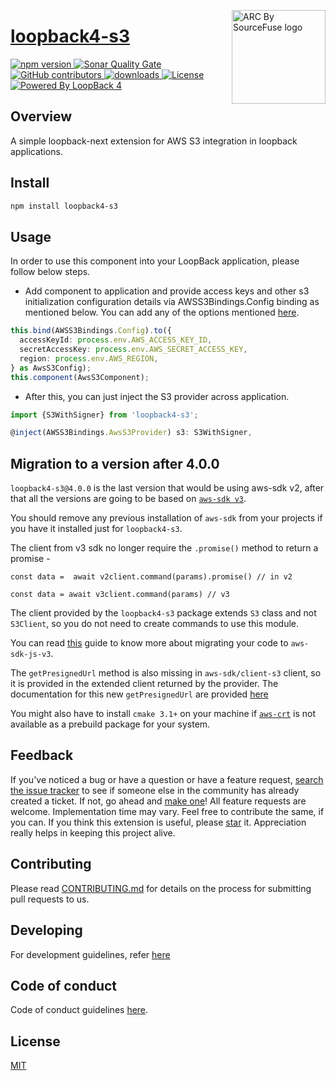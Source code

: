 <a href="https://sourcefuse.github.io/arc-docs/arc-api-docs" target="_blank"><img src="https://github.com/sourcefuse/loopback4-microservice-catalog/blob/master/docs/assets/logo-dark-bg.png?raw=true" alt="ARC By SourceFuse logo" title="ARC By SourceFuse" align="right" width="150" /></a>

# [loopback4-s3](https://github.com/sourcefuse/loopback4-s3)

<p align="left">
<a href="https://www.npmjs.com/package/loopback4-s3">
<img src="https://img.shields.io/npm/v/loopback4-s3.svg" alt="npm version" />
</a>
<a href="https://sonarcloud.io/summary/new_code?id=sourcefuse_loopback4-s3" target="_blank">
<img alt="Sonar Quality Gate" src="https://img.shields.io/sonar/quality_gate/sourcefuse_loopback4-s3?server=https%3A%2F%2Fsonarcloud.io">
</a>
<a href="https://github.com/sourcefuse/loopback4-s3/graphs/contributors" target="_blank">
<img alt="GitHub contributors" src="https://img.shields.io/github/contributors/sourcefuse/loopback4-s3">
</a>
<a href="https://www.npmjs.com/package/loopback4-s3" target="_blank">
<img alt="downloads" src="https://img.shields.io/npm/dw/loopback4-s3.svg">
</a>
<a href="https://github.com/sourcefuse/loopback4-s3/blob/master/LICENSE">
<img src="https://img.shields.io/github/license/sourcefuse/loopback4-s3.svg" alt="License" />
</a>
<a href="https://loopback.io/" target="_blank">
<img alt="Powered By LoopBack 4" src="https://img.shields.io/badge/Powered%20by-LoopBack 4-brightgreen" />
</a>
</p>

## Overview

A simple loopback-next extension for AWS S3 integration in loopback applications.

## Install

```sh
npm install loopback4-s3
```

## Usage

In order to use this component into your LoopBack application, please follow below steps.

- Add component to application and provide access keys and other s3 initialization configuration details via AWSS3Bindings.Config binding as mentioned below. You can add any of the options mentioned [here](https://docs.aws.amazon.com/AWSJavaScriptSDK/latest/AWS/Config.html#constructor-property).

```ts
this.bind(AWSS3Bindings.Config).to({
  accessKeyId: process.env.AWS_ACCESS_KEY_ID,
  secretAccessKey: process.env.AWS_SECRET_ACCESS_KEY,
  region: process.env.AWS_REGION,
} as AwsS3Config);
this.component(AwsS3Component);
```

- After this, you can just inject the S3 provider across application.

```ts
import {S3WithSigner} from 'loopback4-s3';

@inject(AWSS3Bindings.AwsS3Provider) s3: S3WithSigner,
```

## Migration to a version after 4.0.0

`loopback4-s3@4.0.0` is the last version that would be using aws-sdk v2, after that all the versions are going to be based on [`aws-sdk v3`](https://github.com/aws/aws-sdk-js-v3).

You should remove any previous installation of `aws-sdk` from your projects if you have it installed just for `loopback4-s3`.

The client from v3 sdk no longer require the `.promise()` method to return a promise -

```
const data =  await v2client.command(params).promise() // in v2

const data = await v3client.command(params) // v3
```

The client provided by the `loopback4-s3` package extends `S3` class and not `S3Client`, so you do not need to create commands to use this module.

You can read [this](https://docs.aws.amazon.com/sdk-for-javascript/v3/developer-guide/migrating-to-v3.html) guide to know more about migrating your code to `aws-sdk-js-v3`.

The `getPresignedUrl` method is also missing in `aws-sdk/client-s3` client, so it is provided in the extended client returned by the provider. The documentation for this new `getPresignedUrl` are provided [here](https://docs.aws.amazon.com/AWSJavaScriptSDK/v3/latest/modules/_aws_sdk_s3_request_presigner.html)

You might also have to install `cmake 3.1+` on your machine if [`aws-crt`](https://www.npmjs.com/package/aws-crt) is not available as a prebuild package for your system.

## Feedback

If you've noticed a bug or have a question or have a feature request, [search the issue tracker](https://github.com/sourcefuse/loopback4-s3/issues) to see if someone else in the community has already created a ticket.
If not, go ahead and [make one](https://github.com/sourcefuse/loopback4-s3/issues/new/choose)!
All feature requests are welcome. Implementation time may vary. Feel free to contribute the same, if you can.
If you think this extension is useful, please [star](https://help.github.com/en/articles/about-stars) it. Appreciation really helps in keeping this project alive.

## Contributing

Please read [CONTRIBUTING.md](https://github.com/sourcefuse/loopback4-s3/blob/master/.github/CONTRIBUTING.md) for details on the process for submitting pull requests to us.

## Developing

For development guidelines, refer [here](https://github.com/sourcefuse/rakuten-pms-api/tree/master/DEVELOPING.md)

## Code of conduct

Code of conduct guidelines [here](https://github.com/sourcefuse/loopback4-s3/blob/master/.github/CODE_OF_CONDUCT.md).

## License

[MIT](https://github.com/sourcefuse/loopback4-s3/blob/master/LICENSE)

